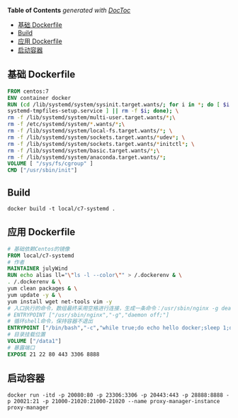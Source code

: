 <!-- START doctoc generated TOC please keep comment here to allow auto update -->
<!-- DON'T EDIT THIS SECTION, INSTEAD RE-RUN doctoc TO UPDATE -->
**Table of Contents**  *generated with [DocToc](https://github.com/thlorenz/doctoc)*

- [基础 Dockerfile](#%E5%9F%BA%E7%A1%80-dockerfile)
- [Build](#build)
- [应用 Dockerfile](#%E5%BA%94%E7%94%A8-dockerfile)
- [启动容器](#%E5%90%AF%E5%8A%A8%E5%AE%B9%E5%99%A8)

<!-- END doctoc generated TOC please keep comment here to allow auto update -->

## 基础 Dockerfile

```dockerfile
FROM centos:7
ENV container docker
RUN (cd /lib/systemd/system/sysinit.target.wants/; for i in *; do [ $i == \
systemd-tmpfiles-setup.service ] || rm -f $i; done); \
rm -f /lib/systemd/system/multi-user.target.wants/*;\
rm -f /etc/systemd/system/*.wants/*;\
rm -f /lib/systemd/system/local-fs.target.wants/*; \
rm -f /lib/systemd/system/sockets.target.wants/*udev*; \
rm -f /lib/systemd/system/sockets.target.wants/*initctl*; \
rm -f /lib/systemd/system/basic.target.wants/*;\
rm -f /lib/systemd/system/anaconda.target.wants/*;
VOLUME [ "/sys/fs/cgroup" ]
CMD ["/usr/sbin/init"]
```

## Build

```shell
docker build -t local/c7-systemd .
```

## 应用 Dockerfile

```dockerfile
# 基础依赖Centos的镜像
FROM local/c7-systemd
# 作者
MAINTAINER julyWind
RUN echo alias ll="\"ls -l --color\"" > /.dockerenv & \
. /.dockerenv & \
yum clean packages & \
yum update -y & \
yum install wget net-tools vim -y
# 入口执行的命令，数组最终采用空格进行连接，生成一条命令：/usr/sbin/nginx -g deamon off;
# ENTRYPOINT ["/usr/sbin/nginx","-g","daemon off;"]
# 循环shell命令，保持容器不退出
ENTRYPOINT ["/bin/bash","-c","while true;do echo hello docker;sleep 1;done"]
# 目录挂载位置
VOLUME ["/data1"]
# 暴露端口
EXPOSE 21 22 80 443 3306 8888
```

## 启动容器

```shell
docker run -itd -p 20080:80 -p 23306:3306 -p 20443:443 -p 28888:8888 -p 20021:21 -p 21000-21020:21000-21020 --name proxy-manager-instance proxy-manager
```
